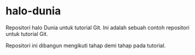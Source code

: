 # halo-dunia
Repositori halo Dunia untuk tutorial Git.
Ini adalah sebuah contoh repositori untuk tutorial Git.

Repositori ini dibangun mengikuti tahap demi tahap pada tutorial.